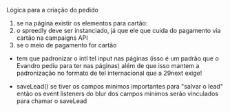 Lógica para a criação do pedido

1. se na página existir os elementos para cartão:
  2. o spreedly deve ser instanciado, já que ele que cuida do pagamento via cartão na campaigns API
3. se o meio de pagamento for cartão



- tem que padronizar o intl tel input nas páginas (isso é um padrão que o Evandro pediu para ter nas páginas) além de que isso mantem a padronização no formato de tel internacional que a 29next exige!

- saveLead()
 se tiver os campos minimos importantes para "salvar o lead" então os event listeners do blur dos campos minimos serão vinculados para chamar o saveLead